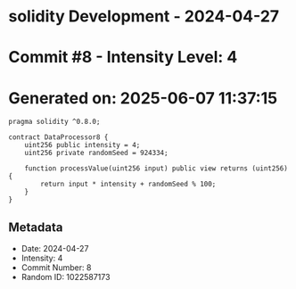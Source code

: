 ﻿# solidity Development - 2024-04-27
# Commit #8 - Intensity Level: 4
# Generated on: 2025-06-07 11:37:15
```solidity
pragma solidity ^0.8.0;

contract DataProcessor8 {
    uint256 public intensity = 4;
    uint256 private randomSeed = 924334;

    function processValue(uint256 input) public view returns (uint256) {
        return input * intensity + randomSeed % 100;
    }
}
```
## Metadata
- Date: 2024-04-27
- Intensity: 4
- Commit Number: 8
- Random ID: 1022587173
